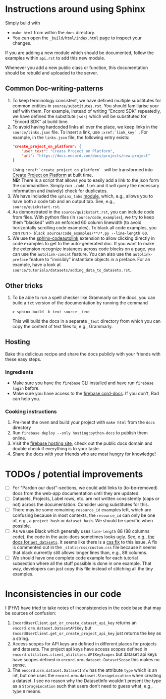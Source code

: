 # Instructions around using Sphinx
Simply build with
* `make html` from within the `docs` directory.
* You can open the `_build/html/index.html` page to inspect your changes.

If you are adding a new module which should be documented, follow the examples within `api.rst` to add this new module.

Whenever you add a new public class or function, this documentation should be rebuild and uploaded to the server.

## Common Doc-writing-patterns
1. To keep terminology consistent, we have defined multiple substitutes for common entities in `source/substitutes.rst`. 
    You should familiarise your self with them.
    For example, instead of writing "Encord SDK" repeatedly, we have defined the substitute `|sdk|` which will be substituted for "Encord SDK" at build time.
2. To avoid having hardcoded links all over the place, we keep links in the `source/links.json` file. To insert a link, use ``:xref:`link_key` ``. 
   For example, in the `links.json` file, the following entry exists:
    ```json
    "create_project_on_platform": {
        "user_text": "Create Project on Platform",
        "url": "https://docs.encord.com/docs/projects/new-project"
    }
    ```
    Using ``:xref:`create_project_on_platform` `` will be transformed into [Create Project on Platform](https://docs.encord.com/docs/projects/new-project) at built time.  
    __NB:__ There is a script that allows you to easily add a link to the json form the
    commandline. Simply run `./add_link` and it will query the necessary information and
    (naively) check for duplicates.
3. We have included the `sphinx_tabs` [module](https://github.com/executablebooks/sphinx-tabs), which, e.g., allows you to have both a code tab and an output tab. See, e.g., `source/quickstart.rst`.
4. As demonstrated in the `source/quickstart.rst`, you can include code from files. 
    With python files (in `source/code_examples`), we try to keep them "blacked" with an enforced 60 column linewidth (to avoid horizontally scrolling code examples).
    To black all code examples, you can run `> black source/code_examples/**/*.py --line-length 60`.
5. We use the [sphinx-codeautolink](https://sphinx-codeautolink.readthedocs.io/en/latest/index.html)
    extension to allow clicking directly in code examples to get to the auto-generated doc.
    If you want to make the extension recognize instances across code blocks on a page, you can use the `autolink-concat` feature.
    You can also use the `autolink-preface` feature to "invisibly" instantiate objects in a preface.
    For an example, have a look at `source/tutorials/datasets/adding_data_to_datasets.rst`.

## Other tricks
1. To be able to run a spell checker like Grammarly on the docs, you can build a `txt` version of the documentation by running the command
   ```shell
   > sphinx-build -b text source _text
   ```
   This will build the docs in a separate `_text` directory from which you can copy the content of text files to, e.g., Grammarly.
   

## Hosting
Bake this delicious recipe and share the docs publicly with your friends with these easy steps.

### Ingredients
* Make sure you have the `firebase` CLI installed and have run `firebase login` before.
* Make sure you have access to the [firebase cord-docs](https://console.firebase.google.com/u/0/project/cord-docs/overview). If you don't, Rad can help you.

### Cooking instructions
1) Pre-heat the oven and build your project with `make html` from the `docs` directory
2) Run `firebase deploy --only hosting:python-docs` to publish them online.
3) Visit the [firebase hosting site](https://console.firebase.google.com/u/0/project/cord-docs/hosting/sites/python-docs), check out the public docs domain and double check if everything is to your taste.
4) Share the docs with your friends who are most hungry for knowledge! 

# TODOs / potential improvements
- [ ] For "Pardon our dust"-sections, we could add links to (to-be-removed) docs from the web-app documentation until they are updated.
- [ ] Datasets, Projects, Label rows, etc. are not written consistently (caps or not) across the documentation. Consider using substitutes for this.
- [ ] There may be some remaining `resource_id` examples left, which are confusing because in most contexts, the `resource_id` can only be one of, e.g., a `project_hash` or `dataset_hash`. We should be specific when possible.
- [ ] As we use Black which generally uses `line-length` 88 (88 columns code), the code in the auto-docs sometimes looks ugly. 
      See, e.g., [the docs for `get_datasets`](python.docs.encord.com/user_client.html#EncordUserClient.get_datasets).
      It seems like there is a [css fix](https://github.com/sphinx-doc/sphinx/issues/3092#issuecomment-258922773) to this issue.
      A fix is commented out in the `_static/css/custom.css` file because it seems that black currently still allows longer lines than, e.g., 88 columns.
- [ ] We should have one complete code example for each tutorial subsection where all the stuff possible is done in one example. 
      That way, developers can just copy this file instead of stitching all the tiny examples. 

# Inconsistencies in our code
I (FHV) have tried to take notes of inconsistencies in the code base that may be sources of confusion:

1. `EncordUserClient.get_or_create_dataset_api_key` returns an `encord.orm.dataset.DatasetAPIKey` but `EncordUserClient.get_or_create_project_api_key` just returns the key as a string. 
2. Access scopes for API keys are defined in different places for projects and datasets.
   The project api keys have access scopes defined in `encord.utilities.client_utilities.APIKeyScopes` but dataset api keys have scopes defined in `encord.orm.dataset.DatasetScope` this makes no sense. 
3. The `encord.orm.dataset.DatasetInfo` has the attribute `type` which is an int, but one uses the `encord.orm.dataset.StorageLocation` when creating a dataset. I see no reason why the DatasetInfo wouldn't present the type as a `StorageLocation` such that users don't need to guess what, e.g.,  type `0` means.